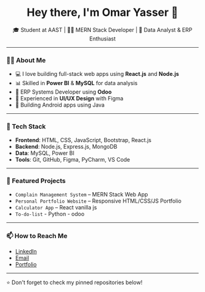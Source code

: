 <h1 align="center">Hey there, I'm Omar Yasser 👋</h1>

<p align="center">
  🎓 Student at AAST | 👨‍💻 MERN Stack Developer | 🧠 Data Analyst & ERP Enthusiast
</p>

---

### 🧑‍💻 About Me
- 💻 I love building full-stack web apps using **React.js** and **Node.js**  
- 📊 Skilled in **Power BI** & **MySQL** for data analysis  
- 🧩 ERP Systems Developer using **Odoo**  
- 🎨 Experienced in **UI/UX Design** with Figma  
- 📱 Building Android apps using Java

---

### 🚀 Tech Stack
- **Frontend**: HTML, CSS, JavaScript, Bootstrap, React.js  
- **Backend**: Node.js, Express.js, MongoDB  
- **Data**: MySQL, Power BI  
- **Tools**: Git, GitHub, Figma, PyCharm, VS Code  

---

### 📌 Featured Projects
- `Complain Management System` – MERN Stack Web App  
- `Personal Portfolio Website` – Responsive HTML/CSS/JS Portfolio  
- `Calculator App` – React vanilla js
- `To-do-list` - Python - odoo

---

### 📫 How to Reach Me
- [LinkedIn](https://www.linkedin.com/in/omar-yasser-eldeeb)
- [Email](mailto:anaesthesiayassermadi717@gmail.com)
- [Portfolio]([https://my-portfolio-gamma-sepia-28.vercel.app/])

---

⭐️ Don't forget to check my pinned repositories below!
